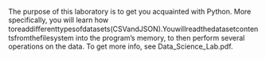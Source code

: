 The purpose of this laboratory is to get you acquainted with Python. More specifically, you will learn how
toreaddiﬀerenttypesofdatasets(CSVandJSON).Youwillreadthedatasetcontentsfromthefilesystem
into the program’s memory, to then perform several operations on the data. 
To get more info, see Data_Science_Lab.pdf.